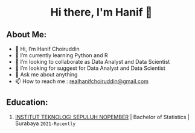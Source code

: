 <h1 align="center"> Hi there, I'm Hanif 👋 </h1>

## About Me:

- 👋 Hi, I’m Hanif Choiruddin
- 🌱 I’m currently learning Python and R
- 👯 I’m looking to collaborate as Data Analyst and Data Scientist
- 🤔 I’m looking for suggest for Data Analyst and Data Scientist    
- 💬 Ask me about anything
- 📫 How to reach me : realhanifchoiruddin@gmail.com

## Education:
1. [INSTITUT TEKNOLOGI SEPULUH NOPEMBER](https://www.its.ac.id) | Bachelor of Statistics | Surabaya `2021-Recently`
<!---
Hanif-Choiruddin/Hanif-Choiruddin is a ✨ special ✨ repository because its `README.md` (this file) appears on your GitHub profile.
You can click the Preview link to take a look at your changes.
--->
